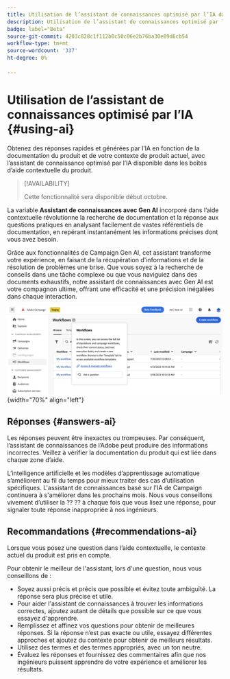 ```yaml
---
title: Utilisation de l’assistant de connaissances optimisé par l’IA dans Campaign Web
description: Utilisation de l’assistant de connaissances optimisé par l’IA dans Campaign Web
badge: label="Beta"
source-git-commit: 4203c828c1f112b0c50c06e2b76ba30e89d6cb54
workflow-type: tm+mt
source-wordcount: '337'
ht-degree: 0%

---
```


# Utilisation de l’assistant de connaissances optimisé par l’IA {#using-ai}

Obtenez des réponses rapides et générées par l’IA en fonction de la documentation du produit et de votre contexte de produit actuel, avec l’assistant de connaissance optimisé par l’IA disponible dans les boîtes d’aide contextuelle du produit.

>[!AVAILABILITY]
>
>Cette fonctionnalité sera disponible début octobre.

La variable **Assistant de connaissances avec Gen AI** incorporé dans l’aide contextuelle révolutionne la recherche de documentation et la réponse aux questions pratiques en analysant facilement de vastes référentiels de documentation, en repérant instantanément les informations précises dont vous avez besoin.

Grâce aux fonctionnalités de Campaign Gen AI, cet assistant transforme votre expérience, en faisant de la récupération d&#39;informations et de la résolution de problèmes une brise. Que vous soyez à la recherche de conseils dans une tâche complexe ou que vous naviguiez dans des documents exhaustifs, notre assistant de connaissances avec Gen AI est votre compagnon ultime, offrant une efficacité et une précision inégalées dans chaque interaction.

![](assets/ask-a-question.png){width="70%" align="left"}

<!--
## Consent {#consent-ai}

Campaign knowledge assistant embeeded in the contextual help boxes uses AI. Your use of this capability constitutes consent that the information you provide in your session will be collected, used, disclosed, and retained by Adobe in accordance with the terms of Adobe's Customer Feedback Program. Please do not provide any personal information about yourself or other parties (including your name or contact information) in the knowledge assistant.

## Privacy {#privacy-ai}

Your data is encrypted and private following our standard data protection practices. Learn more about [Adobe Privacy Policies](https://www.adobe.com/privacy/policy.html){target="_blank"}.

The knowledge assistant AI capability does not use your data to train our models. We do not allow any partners or 3rd parties to use your data for training their models or any other purpose.

For information specific to Adobe AI policies in Experience Cloud apps and solutions, refer to [this page](https://business.adobe.com/products/sensei/adobe-sensei.html){target="_blank"}.
-->

## Réponses {#answers-ai}

Les réponses peuvent être inexactes ou trompeuses. Par conséquent, l’assistant de connaissances de l’Adobe peut produire des informations incorrectes. Veillez à vérifier la documentation du produit qui est liée dans chaque zone d’aide.

L’intelligence artificielle et les modèles d’apprentissage automatique s’améliorent au fil du temps pour mieux traiter des cas d’utilisation spécifiques. L&#39;assistant de connaissances basé sur l&#39;IA de Campaign continuera à s&#39;améliorer dans les prochains mois. Nous vous conseillons vivement d’utiliser la ?? ?? à chaque fois que vous lisez une réponse, pour signaler toute réponse inappropriée à nos ingénieurs.

## Recommandations  {#recommendations-ai}

Lorsque vous posez une question dans l’aide contextuelle, le contexte actuel du produit est pris en compte.

Pour obtenir le meilleur de l&#39;assistant, lors d&#39;une question, nous vous conseillons de :

* Soyez aussi précis et précis que possible et évitez toute ambiguïté. La réponse sera plus précise et utile.
* Pour aider l&#39;assistant de connaissances à trouver les informations correctes, ajoutez autant de détails que possible sur ce que vous essayez d&#39;apprendre.
* Remplissez et affinez vos questions pour obtenir de meilleures réponses. Si la réponse n’est pas exacte ou utile, essayez différentes approches et ajoutez du contexte pour obtenir de meilleurs résultats.
* Utilisez des termes et des termes appropriés, avec un ton neutre.
* Évaluez les réponses et fournissez des commentaires afin que nos ingénieurs puissent apprendre de votre expérience et améliorer les résultats.

